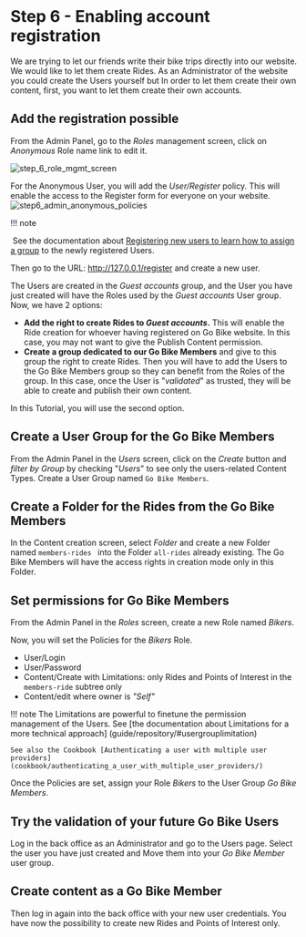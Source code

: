 ```markdown

```

# Step 6 - Enabling account registration

We are trying to let our friends write their bike trips directly into our website. We would like to let them create Rides. As an Administrator of the website you could create the Users yourself but In order to let them create their own content, first, you want to let them create their own accounts.

## Add the registration possible

From the Admin Panel, go to the _Roles_ management screen, click on _Anonymous_ Role name link to edit it.

![step_6_role_mgmt_screen](/home/shaim/www/developer-documentation/docs/tutorials/platform_beginner/img/step_6_role_mgmt_screen.png)

For the Anonymous User, you will add the _User/Register_ policy. This will enable the access to the Register form for everyone on your website.
![step6_admin_anonymous_policies](/home/shaim/www/developer-documentation/docs/tutorials/platform_beginner/img/step6_admin_anonymous_policies.png)



!!! note

​    See the documentation about [Registering new users to learn how to assign a group](https://doc.ezplatform.com/en/1.7/guide/user_generated_content/#registering-new-users) to the newly registered Users.



Then go to the URL: http://127.0.0.1/register and create a new user.

The Users are created in the _Guest accounts_ group, and the User you have just created will have the Roles used by the _Guest accounts_ User group.
Now, we have 2 options:

* **Add the right to create Rides to _Guest accounts_.** This will enable the Ride creation for whoever having registered on Go Bike website. In this case, you may not want to give the Publish Content permission.
* **Create a group dedicated to our Go Bike Members** and give to this group the right to create Rides. Then you will have to add the Users to the Go Bike Members group so they can benefit from the Roles of the group. In this case, once the User is "_validated_" as trusted, they will be able to create and publish their own content.

In this Tutorial, you will use the second option.

## Create a User Group for the Go Bike Members

From the Admin Panel in the _Users_ screen, click on the *Create* button and _filter by Group_ by checking "_Users_" to see only the users-related Content Types. Create a User Group named `Go Bike Members`.

## Create a Folder for the Rides from the Go Bike Members

In the Content creation screen, select _Folder_ and create a new Folder named `members-rides ` into the Folder `all-rides` already existing. The Go Bike Members will have the access rights in creation mode only in this Folder.

## Set permissions for Go Bike Members

From the Admin Panel in the _Roles_ screen, create a new Role named *Bikers*.

Now, you will set the Policies for the _Bikers_ Role.

- User/Login
- User/Password
- Content/Create with Limitations: only Rides and Points of Interest in the `members-ride` subtree only
- Content/edit where owner is _"Self"_


!!! note
    The Limitations are powerful to finetune the permission management of the Users.
    See [the documentation about Limitations for a more technical approach] (guide/repository/#usergrouplimitation)
    
    See also the Cookbook [Authenticating a user with multiple user providers](cookbook/authenticating_a_user_with_multiple_user_providers/)

Once the Policies are set, assign your Role *Bikers* to the User Group *Go Bike Members*.

## Try the validation of your future Go Bike Users

Log in the back office as an Administrator and go to the Users page. Select the user you have just created and Move them into your *Go Bike Member* user group.

## Create content as a Go Bike Member

Then log in again into the back office with your new user credentials.
You have now the possibility to create new Rides and Points of Interest only.